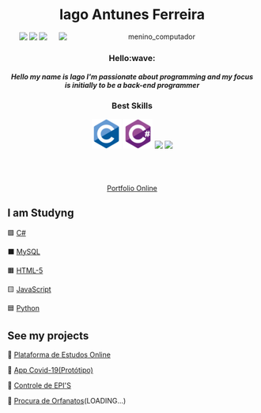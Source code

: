<h1 align = center >Iago Antunes Ferreira</h1>


<div align = center>
    
 <img src="https://imgur.com/W2VZcfa.png" min-width="400px" max-width="400px" width="400px" align="right" alt="menino_computador">
    
[<img src="https://img.shields.io/badge/linkedin-%230077B5.svg?&style=for-the-badge&logo=linkedin&logoColor=white" />](https://www.linkedin.com/in/iagoaferreira/) 
[<img src = "https://img.shields.io/badge/instagram-%23E4405F.svg?&style=for-the-badge&logo=instagram&logoColor=white">](https://www.instagram.com/iago_ferreira010/) 
[<img src = "https://img.shields.io/badge/facebook-%231877F2.svg?&style=for-the-badge&logo=facebook&logoColor=white">](https://www.facebook.com/USERNAME)
    
</div>

  
<h3 align = center> Hello:wave: </h3>

<h4 align = center>
    <i>Hello my name is <b><i>Iago</i></b> I'm passionate about programming and my focus is initially to be a back-end programmer</i>
</h4>

<h3 align = center> Best Skills</h3>


<div align = center>
<img src="https://raw.githubusercontent.com/devicons/devicon/master/icons/c/c-original.svg" width = '60'>
<img src="https://raw.githubusercontent.com/devicons/devicon/master/icons/csharp/csharp-original.svg" width = '60'>
<img src="https://imgur.com/puhpH3X.png" width = '60'>
<img src="https://imgur.com/nOkin5E.png" width = '60'>
</div>

<br>
<br>
<br>
<br>

<div align = center>
<a href="https://iagoantunes.github.io/" target="_blank">
Portfolio Online
</a>
 
</div>




## I am Studyng

:purple_square: [C#](https://github.com/IagoAntunes/C-sharp-_Learning)

:black_large_square: [MySQL](https://github.com/IagoAntunes/MYSQL)

:orange_square: [HTML-5](https://github.com/IagoAntunes/HTML-5__learning)
 
 :yellow_square: [JavaScript](https://github.com/IagoAntunes/Java-Script__learning)
 
 :blue_square: [Python](https://github.com/IagoAntunes/Python__learning)

## See my projects

:blue_book: [Plataforma de Estudos Online](https://github.com/IagoAntunes/NLW-2)

:hospital: [App Covid-19(Protótipo)](https://github.com/IagoAntunes/APP-COVID-19)

:construction: [Controle de EPI'S](https://github.com/IagoAntunes/Projeto-AlfaID)

:wedding: [Procura de Orfanatos](https://github.com/IagoAntunes/Happy-NLW)(LOADING...)

